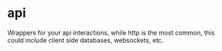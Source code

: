 # api

Wrappers for your api interactions, while http is the most common, this could
include client side databases, websockets, etc.
